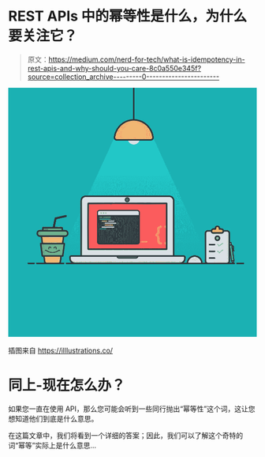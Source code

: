 # REST APIs 中的幂等性是什么，为什么要关注它？

> 原文：<https://medium.com/nerd-for-tech/what-is-idempotency-in-rest-apis-and-why-should-you-care-8c0a550e345f?source=collection_archive---------0----------------------->

![](img/a5a4661d93fadd3924c636600b47df51.png)

插图来自 https://illlustrations.co/

# 同上-现在怎么办？

如果您一直在使用 API，那么您可能会听到一些同行抛出“幂等性”这个词，这让您想知道他们到底是什么意思。

在这篇文章中，我们将看到一个详细的答案；因此，我们可以了解这个奇特的词“幂等”实际上是什么意思…